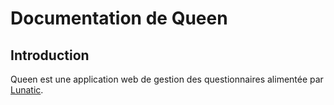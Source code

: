 # Documentation de Queen

## Introduction

Queen est une application web de gestion des questionnaires alimentée par [Lunatic](https://github.com/InseeFr/Lunatic).
